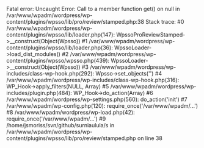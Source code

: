 
Fatal error: Uncaught Error: Call to a member function get() on null in /var/www/wpadm/wordpress/wp-content/plugins/wpsso/lib/pro/review/stamped.php:38
Stack trace:
#0 /var/www/wpadm/wordpress/wp-content/plugins/wpsso/lib/loader.php(147): WpssoProReviewStamped->__construct(Object(Wpsso))
#1 /var/www/wpadm/wordpress/wp-content/plugins/wpsso/lib/loader.php(36): WpssoLoader->load_dist_modules()
#2 /var/www/wpadm/wordpress/wp-content/plugins/wpsso/wpsso.php(439): WpssoLoader->__construct(Object(Wpsso))
#3 /var/www/wpadm/wordpress/wp-includes/class-wp-hook.php(292): Wpsso->set_objects('')
#4 /var/www/wpadm/wordpress/wp-includes/class-wp-hook.php(316): WP_Hook->apply_filters(NULL, Array)
#5 /var/www/wpadm/wordpress/wp-includes/plugin.php(484): WP_Hook->do_action(Array)
#6 /var/www/wpadm/wordpress/wp-settings.php(560): do_action('init')
#7 /var/www/wpadm/wp-config.php(120): require_once('/var/www/wpadm/...')
#8 /var/www/wpadm/wordpress/wp-load.php(42): require_once('/var/www/wpadm/...')
#9 /home/jsmoriss/svn/github/surniaulula/s in /var/www/wpadm/wordpress/wp-content/plugins/wpsso/lib/pro/review/stamped.php on line 38
